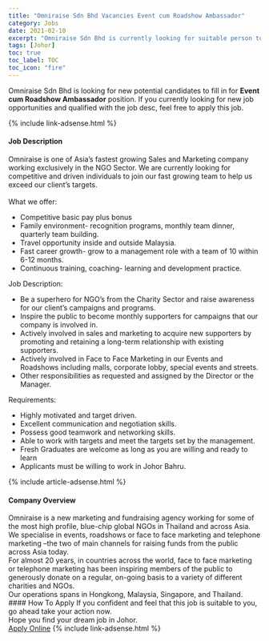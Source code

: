 ```yaml
---
title: "Omniraise Sdn Bhd Vacancies Event cum Roadshow Ambassador" 
category: Jobs 
date: 2021-02-10 
excerpt: "Omniraise Sdn Bhd is currently looking for suitable person to fill in the Event cum Roadshow Ambassador which based in Johor" 
tags: [Johor] 
toc: true 
toc_label: TOC 
toc_icon: "fire" 
--- 
```


<p>Omniraise Sdn Bhd is looking for new potential candidates to fill in for <b>Event cum Roadshow Ambassador</b> position. If you currently looking for new job opportunities and qualified with the job desc, feel free to apply this job.
</p>{% include link-adsense.html %} 
<div><div><h4>Job Description</h4></div><div><div><span><div><div>Omniraise is one of Asia&#8217;s fastest growing Sales and Marketing company working exclusively in the NGO Sector. We are currently looking for competitive and driven individuals to join our fast growing team to help us exceed our client&#8217;s targets.</div><div><br>What we offer:</div><ul><li>Competitive basic pay plus bonus</li><li>Family environment- recognition programs, monthly team dinner, quarterly team building.</li><li>Travel opportunity inside and outside Malaysia.</li><li>Fast career growth- grow to a management role with a team of 10 within 6-12 months.</li><li>Continuous training, coaching- learning and development practice.</li></ul><div>Job Description:</div><ul><li>Be a superhero for NGO&#8217;s from the Charity Sector and raise awareness for our client&#8217;s campaigns and programs.</li><li>Inspire the public to become monthly supporters for campaigns that our company is involved in.</li><li>Actively involved in sales and marketing to acquire new supporters by promoting and retaining a long-term relationship with existing supporters.</li><li>Actively involved in Face to Face Marketing in our Events and Roadshows including malls, corporate lobby, special events and streets.</li><li>Other responsibilities as requested and assigned by the Director or the Manager.</li></ul><div>Requirements:</div><ul><li>Highly motivated and target driven.</li><li>Excellent communication and negotiation skills.</li><li>Possess good teamwork and networking skills.</li><li>Able to work with targets and meet the targets set by the management.</li><li>Fresh Graduates are welcome as long as you are willing and ready to learn</li><li>Applicants must be willing to work in Johor Bahru.</li></ul></div></span></div></div></div> 
{% include article-adsense.html %} 
<div><div><h4>Company Overview</h4></div><div><div><span><div><div>
<div>
		Omniraise is a new marketing and fundraising agency working for some of the most high profile, blue-chip global NGOs in Thailand and across Asia. We specialise in events, roadshows or face to face marketing and telephone marketing &#8211;the two of main channels for raising funds from the public across Asia today.</div>
<div>
		For almost 20 years, in countries across the world, face to face marketing or telephone marketing has been inspiring members of the public to generously donate on a regular, on-going basis to a variety of different charities and NGOs.</div>
<div>
		Our operations spans in Hongkong, Malaysia, Singapore, and Thailand.&#160;</div>
</div></div></span></div></div></div> 
#### How To Apply 
If you confident and feel that this job is suitable to you, go ahead take your action now. <br/> 
Hope you find your dream job in Johor. <br/> 
<a href="https://www.jobstreet.com.my/en/job/event-cum-roadshow-ambassador-4473594?jobId=jobstreet-my-job-4473594&" class="btn btn--info" target="_blank" rel="nofollow noopenner">Apply Online</a> 
{% include link-adsense.html %} 